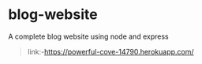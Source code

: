 # blog-website
A complete blog website using node and express

>link:-https://powerful-cove-14790.herokuapp.com/
